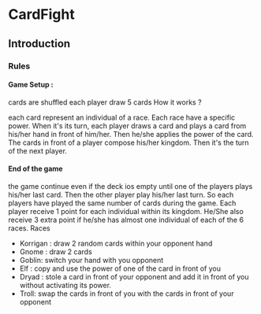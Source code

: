 # CardFight

## Introduction 

### Rules

#### Game Setup : 

cards are shuffled 
each player draw 5 cards
How it works ?

each card represent an individual of a race. Each race have a specific power.
When it's its turn, each player draws a card and plays a card from his/her hand in front of him/her. Then he/she applies the power of the card.
The cards in front of a player compose his/her kingdom.
Then it's the turn of the next player.

#### End of the game

the game continue even if the deck ios empty until one of the players plays his/her last card. Then the other player play his/her last turn. So each players have played the same number of cards during the game.
Each player receive 1 point for each individual within its kingdom. He/She also receive 3 extra point if he/she has almost one individual of each of the 6 races.
Races

* Korrigan : draw 2 random cards within your opponent hand
* Gnome :  draw 2 cards
* Goblin: switch your hand with you opponent
* Elf : copy and use the power of one of the card in front of you
* Dryad : stole a card in front of your opponent and add it in front of you without activating its power.
* Troll: swap the cards in front of you with the cards in front of your opponent